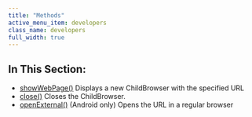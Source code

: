 ```yaml
---
title: "Methods"
active_menu_item: developers
class_name: developers
full_width: true
---
```



## In This Section:

 - [showWebPage()](/developers/user-guide/ac-mobile-build-phonegap/cordova/ac-mobile-build/ac-build-plugins/child-browser/methods/showwebpage)
    Displays a new ChildBrowser with the specified URL
 - [close()](/developers/user-guide/ac-mobile-build-phonegap/cordova/ac-mobile-build/ac-build-plugins/child-browser/methods/close3)
    Closes the ChildBrowser.
 - [openExternal()](/developers/user-guide/ac-mobile-build-phonegap/cordova/ac-mobile-build/ac-build-plugins/child-browser/methods/openexternal)
    (Android only) Opens the URL in a regular browser
